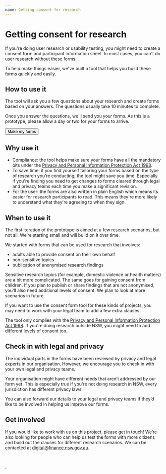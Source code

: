 ```yaml
---
name: Getting consent for research
---
```

# Getting consent for research

If you're doing user research or usability testing, you might need to create a consent form and participant information sheet.
In most cases, you can't do user research without these forms. 

To help make things easier, we've built a tool that helps you build these forms quickly and easily. 


## How to use it

The tool will ask you a few questions about your research and create forms based on your answers. The questions usually take 10 minutes to complete. 

Once you answer the questions, we'll send you your forms. As this is a prototype, please allow a day or two for your forms to arrive.

<p>
	   <a href="https://docs.google.com/forms/d/e/1FAIpQLSdPAvNyaF5DZrNJOBTN43CAgSkKqB2cyodeTt8YV6fVyqu61A/viewform?usp=sf_link">
     <button class="au-btn">Make my forms</button>
  </a>	    
</p>

## Why use it

- Compliance: the tool helps make sure your forms have all the mandatory bits under the [Privacy and Personal Information Protection Act   1998](https://www.legislation.nsw.gov.au/#/view/act/1998/133). 
- To save time: if you find yourself tailoring your forms based on the type of research you're conducting, the tool might save you time.   Especially if you're finding you need to get changes to forms cleared through legal and privacy teams each time you make a significant   revision. 
- For the user: the forms are also written in plain English which means its easier for research participants to read. This means they're   more likely to understand what they're agreeing to when they sign. 


## When to use it 

The first iteration of the prototype is aimed at a few research scenarios, but not all. We’re starting small and will build on it over time. 

We started with forms that can be used for research that involves:

-	adults able to provide consent on their own behalf 
-	non-sensitive topics
-	publication of anonymised research findings

Sensitive research topics (for example, domestic violence or health matters) are a bit more complicated. The same goes for gaining consent from children. If you plan to publish or share findings that are not anonymised, you'll also need additional levels of consent. We plan to look at more scenarios in future. 

If you want to use the consent form tool for these kinds of projects, you may need to work with your legal team to add a few extra clauses. 

The tool only complies with the [Privacy and Personal Information Protection Act 1998](https://www.legislation.nsw.gov.au/#/view/act/1998/133). If you're doing research outside NSW, you might need to add different levels of consent too.

## Check in with legal and privacy 

The individual parts in the forms have been reviewed by privacy and legal experts in our organisation. However, we encourage you to check in with your own legal and privacy teams. 

Your organisation might have different needs that aren’t addressed by our form yet. This is especially true if you're not doing research in NSW, every jurisdiction has different privacy laws.

You can also forward our details to your legal and privacy teams if they’d like to be involved in helping us improve our forms. 

## Get involved 

If you would like to work with us on this project, please get in touch! We’re also looking for people who can help us test the forms with more citizens and build out the clauses for different research scenarios. We can be contacted at <a href="mailto:digital@finance.nsw.gov.au?subject=Consent in research">digital@finance.nsw.gov.au</a>.
<p>&nbsp;</p>.
